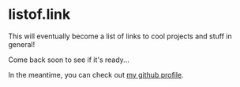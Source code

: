 # listof.link

This will eventually become a list of links to cool projects and stuff in general!

Come back soon to see if it's ready...

In the meantime, you can check out [my github profile](https://github.com/jack1142).
